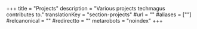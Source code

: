 +++
title = "Projects"
description = "Various projects techmagus contributes to."
translationKey = "section-projects"
#url = ""
#aliases = [""]
#relcanonical = ""
#redirectto = ""
metarobots = "noindex"
+++
